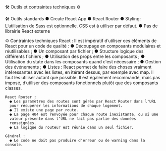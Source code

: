 🛠  Outils et contraintes techniques ⚙️

  🛠 Outils standards
    ● Create React App
    ● React Router
    ● Styling: L’utilisation de Sass est optionnelle. CSS est à utiliser par
    défaut.
    ● Pas de librairie React externe
    
  ⚙️ Contraintes techniques
    React :
      Il est impératif d’utiliser ces éléments de React pour un code de qualité :
      ● Découpage en composants modulaires et réutilisables ;
      ● Un composant par fichier ;
      ● Structure logique des différents fichiers ;
      ● Utilisation des props entre les composants ;
      ● Utilisation du state dans les composants quand c'est nécessaire ;
      ● Gestion des événements ;
      ● Listes : React permet de faire des choses vraiment intéressantes avec
      les listes, en itérant dessus, par exemple avec map. Il faut les utiliser
      autant que possible.
      Il est également recommandé, mais pas imposé, d’utiliser des composants
      fonctionnels plutôt que des composants classes.

    React Router :
      ● Les paramètres des routes sont gérés par React Router dans l'URL
      pour récupérer les informations de chaque logement.
      ● Il existe une page par route.
      ● La page 404 est renvoyée pour chaque route inexistante, ou si une
      valeur présente dans l’URL ne fait pas partie des données
      renseignées.
      ● La logique du routeur est réunie dans un seul fichier.

    Général :
      ● Le code ne doit pas produire d'erreur ou de warning dans la console.